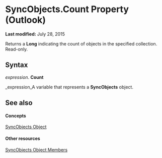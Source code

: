 
# SyncObjects.Count Property (Outlook)

 **Last modified:** July 28, 2015

Returns a  **Long** indicating the count of objects in the specified collection. Read-only.

## Syntax

 _expression_. **Count**

 _expression_A variable that represents a  **SyncObjects** object.


## See also


#### Concepts


 [SyncObjects Object](88e59f63-d834-b174-bbda-0af0cf2d0520.md)
#### Other resources


 [SyncObjects Object Members](f8302d59-6a53-bd63-be46-6e7398038e09.md)
